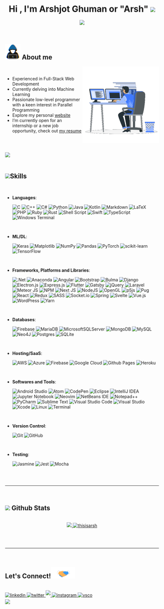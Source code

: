 <h1 align="center"><b>Hi , I'm Arshjot Ghuman or "Arsh" </b><img src="https://media.giphy.com/media/hvRJCLFzcasrR4ia7z/giphy.gif" width="35"></h1>

<p align="center">
   <a href="https://github.com/DenverCoder1/readme-typing-svg">
   <img src="https://readme-typing-svg.herokuapp.com?font=Time+New+Roman&color=cyan&size=25&center=true&vCenter=true&width=600&height=100&lines=Computer+Science+Student;Problem+Solver;Programmer;Active+Learner/Researcher"></a>
</p>

<br>

## <picture><img src = "https://github.com/thisisarsh/thisisarsh/raw/main/assets/mdImages/about_me.gif" width = 50px></picture> **About me**
<picture><img align="right" src="https://github.com/thisisarsh/thisisarsh/raw/main/assets/mdImages/Right_Side.gif" width = 250px></picture>

<br>

- Experienced in Full-Stack Web Development
- Currently delving into Machine Learning
- Passionate low-level programmer with a keen interest in Parallel Programming
- Explore my personal [website](https://thisisarsh.github.io/)
- I’m currently open for an internship or a new job opportunity, check out [my resume]()

<br><br>

<img src="https://user-images.githubusercontent.com/73097560/115834477-dbab4500-a447-11eb-908a-139a6edaec5c.gif"><br><br>

## <img src="https://media2.giphy.com/media/QssGEmpkyEOhBCb7e1/giphy.gif?cid=ecf05e47a0n3gi1bfqntqmob8g9aid1oyj2wr3ds3mg700bl&rid=giphy.gif" width ="25"><b>Skills</b>

<br>

<p align="center">

- **Languages**:
   
   ![C](https://img.shields.io/badge/C%20-%232370ED.svg?style=for-the-badge&logo=c&logoColor=white)
   ![C++](https://img.shields.io/badge/C++%20-%2300599C.svg?style=for-the-badge&logo=c%2B%2B&logoColor=white)
   ![C#](https://img.shields.io/badge/c%23-%23239120.svg?style=for-the-badge&logo=c-sharp&logoColor=white)
   ![Python](https://img.shields.io/badge/python-3670A0?style=for-the-badge&logo=python&logoColor=ffdd54)
   ![Java](https://img.shields.io/badge/java-%23ED8B00.svg?style=for-the-badge&logo=java&logoColor=white)
   ![Kotlin](https://img.shields.io/badge/kotlin-%237F52FF.svg?style=for-the-badge&logo=kotlin&logoColor=white)
   ![Markdown](https://img.shields.io/badge/markdown-%23000000.svg?style=for-the-badge&logo=markdown&logoColor=white)
   ![LaTeX](https://img.shields.io/badge/latex-%23008080.svg?style=for-the-badge&logo=latex&logoColor=white)
   ![PHP](https://img.shields.io/badge/php-%23777BB4.svg?style=for-the-badge&logo=php&logoColor=white)
   ![Ruby](https://img.shields.io/badge/ruby-%23CC342D.svg?style=for-the-badge&logo=ruby&logoColor=white)
   ![Rust](https://img.shields.io/badge/rust-%23000000.svg?style=for-the-badge&logo=rust&logoColor=white)
   ![Shell Script](https://img.shields.io/badge/shell_script-%23121011.svg?style=for-the-badge&logo=gnu-bash&logoColor=white)
   ![Swift](https://img.shields.io/badge/swift-F54A2A?style=for-the-badge&logo=swift&logoColor=white)
   ![TypeScript](https://img.shields.io/badge/typescript-%23007ACC.svg?style=for-the-badge&logo=typescript&logoColor=white)
   ![Windows Terminal](https://img.shields.io/badge/Windows%20Terminal-%234D4D4D.svg?style=for-the-badge&logo=windows-terminal&logoColor=white)
   
<br>
   
- **ML/DL**:

   ![Keras](https://img.shields.io/badge/Keras-%23D00000.svg?style=for-the-badge&logo=Keras&logoColor=white)
   ![Matplotlib](https://img.shields.io/badge/Matplotlib-%23ffffff.svg?style=for-the-badge&logo=Matplotlib&logoColor=black)
   ![NumPy](https://img.shields.io/badge/numpy-%23013243.svg?style=for-the-badge&logo=numpy&logoColor=white)
   ![Pandas](https://img.shields.io/badge/pandas-%23150458.svg?style=for-the-badge&logo=pandas&logoColor=white)
   ![PyTorch](https://img.shields.io/badge/PyTorch-%23EE4C2C.svg?style=for-the-badge&logo=PyTorch&logoColor=white)
   ![scikit-learn](https://img.shields.io/badge/scikit--learn-%23F7931E.svg?style=for-the-badge&logo=scikit-learn&logoColor=white)
   ![TensorFlow](https://img.shields.io/badge/TensorFlow-%23FF6F00.svg?style=for-the-badge&logo=TensorFlow&logoColor=white)
   
<br>
   
- **Frameworks, Platforms and Libraries**:

   ![.Net](https://img.shields.io/badge/.NET-5C2D91?style=for-the-badge&logo=.net&logoColor=white)
   ![Anaconda](https://img.shields.io/badge/Anaconda-%2344A833.svg?style=for-the-badge&logo=anaconda&logoColor=white)
   ![Angular](https://img.shields.io/badge/angular-%23DD0031.svg?style=for-the-badge&logo=angular&logoColor=white)
   ![Bootstrap](https://img.shields.io/badge/bootstrap-%23563D7C.svg?style=for-the-badge&logo=bootstrap&logoColor=white)
   ![Bulma](https://img.shields.io/badge/bulma-00D0B1?style=for-the-badge&logo=bulma&logoColor=white)
   ![Django](https://img.shields.io/badge/django-%23092E20.svg?style=for-the-badge&logo=django&logoColor=white)
   ![Electron.js](https://img.shields.io/badge/Electron-191970?style=for-the-badge&logo=Electron&logoColor=white)
   ![Express.js](https://img.shields.io/badge/express.js-%23404d59.svg?style=for-the-badge&logo=express&logoColor=%2361DAFB)
   ![Flutter](https://img.shields.io/badge/Flutter-%2302569B.svg?style=for-the-badge&logo=Flutter&logoColor=white)
   ![Gatsby](https://img.shields.io/badge/Gatsby-%23663399.svg?style=for-the-badge&logo=gatsby&logoColor=white)
   ![jQuery](https://img.shields.io/badge/jquery-%230769AD.svg?style=for-the-badge&logo=jquery&logoColor=white)
   ![Laravel](https://img.shields.io/badge/laravel-%23FF2D20.svg?style=for-the-badge&logo=laravel&logoColor=white)
   ![Meteor JS](https://img.shields.io/badge/meteorjs-%23d74c4c.svg?style=for-the-badge&logo=meteor&logoColor=white)
   ![NPM](https://img.shields.io/badge/NPM-%23CB3837.svg?style=for-the-badge&logo=npm&logoColor=white)
   ![Next JS](https://img.shields.io/badge/Next-black?style=for-the-badge&logo=next.js&logoColor=white)
   ![NodeJS](https://img.shields.io/badge/node.js-6DA55F?style=for-the-badge&logo=node.js&logoColor=white)
   ![OpenGL](https://img.shields.io/badge/OpenGL-%23FFFFFF.svg?style=for-the-badge&logo=opengl)
   ![p5js](https://img.shields.io/badge/p5.js-ED225D?style=for-the-badge&logo=p5.js&logoColor=FFFFFF)
   ![Pug](https://img.shields.io/badge/Pug-FFF?style=for-the-badge&logo=pug&logoColor=A86454)
   ![React](https://img.shields.io/badge/react-%2320232a.svg?style=for-the-badge&logo=react&logoColor=%2361DAFB)
   ![Redux](https://img.shields.io/badge/redux-%23593d88.svg?style=for-the-badge&logo=redux&logoColor=white)
   ![SASS](https://img.shields.io/badge/SASS-hotpink.svg?style=for-the-badge&logo=SASS&logoColor=white)
   ![Socket.io](https://img.shields.io/badge/Socket.io-black?style=for-the-badge&logo=socket.io&badgeColor=010101)
   ![Spring](https://img.shields.io/badge/spring-%236DB33F.svg?style=for-the-badge&logo=spring&logoColor=white)
   ![Svelte](https://img.shields.io/badge/svelte-%23f1413d.svg?style=for-the-badge&logo=svelte&logoColor=white)
   ![Vue.js](https://img.shields.io/badge/vuejs-%2335495e.svg?style=for-the-badge&logo=vuedotjs&logoColor=%234FC08D)
   ![WordPress](https://img.shields.io/badge/WordPress-%23117AC9.svg?style=for-the-badge&logo=WordPress&logoColor=white)
   ![Yarn](https://img.shields.io/badge/yarn-%232C8EBB.svg?style=for-the-badge&logo=yarn&logoColor=white)
   
   
<br>

- **Databases**:
   
   ![Firebase](https://img.shields.io/badge/Firebase-039BE5?style=for-the-badge&logo=Firebase&logoColor=white)
   ![MariaDB](https://img.shields.io/badge/MariaDB-003545?style=for-the-badge&logo=mariadb&logoColor=white)
   ![MicrosoftSQLServer](https://img.shields.io/badge/Microsoft%20SQL%20Server-CC2927?style=for-the-badge&logo=microsoft%20sql%20server&logoColor=white)
   ![MongoDB](https://img.shields.io/badge/MongoDB-%234ea94b.svg?style=for-the-badge&logo=mongodb&logoColor=white)
   ![MySQL](https://img.shields.io/badge/mysql-%2300f.svg?style=for-the-badge&logo=mysql&logoColor=white)
   ![Neo4J](https://img.shields.io/badge/Neo4j-008CC1?style=for-the-badge&logo=neo4j&logoColor=white)
   ![Postgres](https://img.shields.io/badge/postgres-%23316192.svg?style=for-the-badge&logo=postgresql&logoColor=white)
   ![SQLite](https://img.shields.io/badge/sqlite-%2307405e.svg?style=for-the-badge&logo=sqlite&logoColor=white)
   
<br>
   
- **Hosting/SaaS**:
   
   ![AWS](https://img.shields.io/badge/AWS-%23FF9900.svg?style=for-the-badge&logo=amazon-aws&logoColor=white)
   ![Azure](https://img.shields.io/badge/azure-%230072C6.svg?style=for-the-badge&logo=microsoftazure&logoColor=white)
   ![Firebase](https://img.shields.io/badge/firebase-%23039BE5.svg?style=for-the-badge&logo=firebase)
   ![Google Cloud](https://img.shields.io/badge/GoogleCloud-%234285F4.svg?style=for-the-badge&logo=google-cloud&logoColor=white)
   ![Github Pages](https://img.shields.io/badge/GitHub%20Pages-%23327FC7.svg?style=for-the-badge&logo=github&logoColor=white)
   ![Heroku](https://img.shields.io/badge/heroku-%23430098.svg?style=for-the-badge&logo=heroku&logoColor=white)
   
<br>
   
- **Softwares and Tools**:
   
   ![Android Studio](https://img.shields.io/badge/Android%20Studio-3DDC84.svg?style=for-the-badge&logo=android-studio&logoColor=white)
   ![Atom](https://img.shields.io/badge/Atom-%2366595C.svg?style=for-the-badge&logo=atom&logoColor=white)
   ![CodePen](https://img.shields.io/badge/CodePen-white?style=for-the-badge&logo=codepen&logoColor=black)
   ![Eclipse](https://img.shields.io/badge/Eclipse-FE7A16.svg?style=for-the-badge&logo=Eclipse&logoColor=white)
   ![IntelliJ IDEA](https://img.shields.io/badge/IntelliJIDEA-000000.svg?style=for-the-badge&logo=intellij-idea&logoColor=white)
   ![Jupyter Notebook](https://img.shields.io/badge/jupyter-%23FA0F00.svg?style=for-the-badge&logo=jupyter&logoColor=white)
   ![Neovim](https://img.shields.io/badge/NeoVim-%2357A143.svg?&style=for-the-badge&logo=neovim&logoColor=white)
   ![NetBeans IDE](https://img.shields.io/badge/NetBeansIDE-1B6AC6.svg?style=for-the-badge&logo=apache-netbeans-ide&logoColor=white)
   ![Notepad++](https://img.shields.io/badge/Notepad++-90E59A.svg?style=for-the-badge&logo=notepad%2b%2b&logoColor=black)
   ![PyCharm](https://img.shields.io/badge/pycharm-143?style=for-the-badge&logo=pycharm&logoColor=black&color=black&labelColor=green)
   ![Sublime Text](https://img.shields.io/badge/sublime_text-%23575757.svg?style=for-the-badge&logo=sublime-text&logoColor=important)
   ![Visual Studio Code](https://img.shields.io/badge/Visual%20Studio%20Code-0078d7.svg?style=for-the-badge&logo=visual-studio-code&logoColor=white)
   ![Visual Studio](https://img.shields.io/badge/Visual%20Studio-5C2D91.svg?style=for-the-badge&logo=visual-studio&logoColor=white)
   ![Xcode](https://img.shields.io/badge/Xcode-007ACC?style=for-the-badge&logo=Xcode&logoColor=white)
   ![Linux](https://img.shields.io/badge/Linux-FCC624?style=for-the-badge&logo=linux&logoColor=black) 
   ![Terminal](https://img.shields.io/badge/Terminal-%23054020?style=for-the-badge&logo=gnu-bash&logoColor=white)
   
<br>
   
- **Version Control**:
   
   ![Git](https://img.shields.io/badge/git-%23F05033.svg?style=for-the-badge&logo=git&logoColor=white)
   ![GitHub](https://img.shields.io/badge/github-%23121011.svg?style=for-the-badge&logo=github&logoColor=white)   

<br>
   
- **Testing**:
   
   ![Jasmine](https://img.shields.io/badge/-Jasmine-%238A4182?style=for-the-badge&logo=Jasmine&logoColor=white)
   ![Jest](https://img.shields.io/badge/-jest-%23C21325?style=for-the-badge&logo=jest&logoColor=white)
   ![Mocha](https://img.shields.io/badge/-mocha-%238D6748?style=for-the-badge&logo=mocha&logoColor=white)
   
</p>

<br>
<br>

-----

<br>

## <img src="https://media.giphy.com/media/iY8CRBdQXODJSCERIr/giphy.gif" width="35"><b> Github Stats </b>
<br>

<div align="center">
   <a href="https://github.com/thisisarsh/">
   <img src="https://github-readme-stats.vercel.app/api?username=thisisarsh&include_all_commits=true&count_private=true&show_icons=true&line_height=20&title_color=7A7ADB&icon_color=2234AE&text_color=D3D3D3&bg_color=0,000000,130F40" width="450"/>
   <img src="https://github-readme-stats.vercel.app/api/top-langs?username=thisisarsh&show_icons=true&locale=en&layout=compact&line_height=20&title_color=7A7ADB&icon_color=2234AE&text_color=D3D3D3&bg_color=0,000000,130F40" width="375"  alt="thisisarsh"/>
   </a>
</div>

<br>
<br>
<br>

-----

<br>

## <b> Let's Connect!</b><img src="https://github.com/thisisarsh/thisisarsh/raw/main/assets/mdImages/handshake.gif" width ="80">
<br>

<a href="https://www.linkedin.com/in/arshjot-ghuman-b96751191/" target="_blank">
         <img src="https://img.shields.io/badge/linkedin-%2300acee.svg?color=405DE6&style=for-the-badge&logo=linkedin&logoColor=white" alt=linkedin style="margin-bottom: 5px;"/>
    </a>
         
<a href="https://twitter.com/ghuman-arshjot" target="_blank">
         <img src="https://img.shields.io/badge/twitter-%2300acee.svg?color=1DA1F2&style=for-the-badge&logo=twitter&logoColor=white" alt=twitter style="margin-bottom: 5px;"/>
   </a>
   
<a href="mailto:arshjots11@gmail.com" target="_blank">
         <img src="https://img.shields.io/badge/gmail-%23EA4335.svg?style=for-the-badge&logo=gmail&logoColor=white" t=mail style="margin-bottom: 5px;" />
   </a>
   
<a href="https://www.instagram.com/arshjot.exe/" target="_blank">
         <img src="https://img.shields.io/badge/instagram-%2300acee.svg?color=962fbf&style=for-the-badge&logo=instagram&logoColor=white" alt=instagram style="margin-bottom: 5px;"/>
   </a>
   
<a href="https://vsco.co/g-hooman/gallery" target="_blank">
         <img src="https://img.shields.io/badge/vsco-%2300acee.svg?color=white&style=for-the-badge&logo=vsco&logoColor=black" alt=vsco style="margin-bottom: 5px;"/>
   </a>

<br>

<img src="https://user-images.githubusercontent.com/73097560/115834477-dbab4500-a447-11eb-908a-139a6edaec5c.gif">

